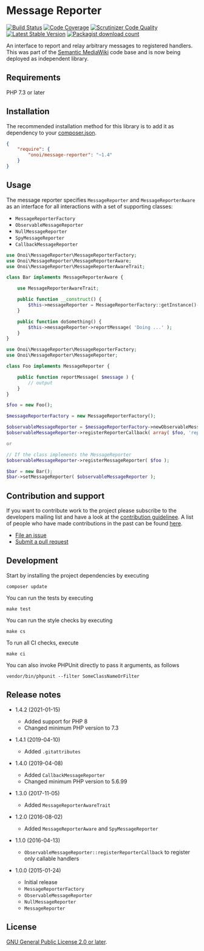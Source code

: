 # Message Reporter

[![Build Status](https://secure.travis-ci.org/onoi/message-reporter.svg?branch=master)](http://travis-ci.org/onoi/message-reporter)
[![Code Coverage](https://scrutinizer-ci.com/g/onoi/message-reporter/badges/coverage.png?b=master)](https://scrutinizer-ci.com/g/onoi/message-reporter/?branch=master)
[![Scrutinizer Code Quality](https://scrutinizer-ci.com/g/onoi/message-reporter/badges/quality-score.png?b=master)](https://scrutinizer-ci.com/g/onoi/message-reporter/?branch=master)
[![Latest Stable Version](https://poser.pugx.org/onoi/message-reporter/version.png)](https://packagist.org/packages/onoi/message-reporter)
[![Packagist download count](https://poser.pugx.org/onoi/message-reporter/d/total.png)](https://packagist.org/packages/onoi/message-reporter)

An interface to report and relay arbitrary messages to registered handlers. This was part of
the [Semantic MediaWiki][smw] code base and is now being deployed as independent library.

## Requirements

PHP 7.3 or later

## Installation

The recommended installation method for this library is to add it as dependency to your [composer.json][composer].

```json
{
	"require": {
		"onoi/message-reporter": "~1.4"
	}
}
```

## Usage

The message reporter specifies `MessageReporter` and `MessageReporterAware` as an interface for all interactions with a set of supporting classes:
- `MessageReporterFactory`
- `ObservableMessageReporter`
- `NullMessageReporter`
- `SpyMessageReporter`
- `CallbackMessageReporter`

```php
use Onoi\MessageReporter\MessageReporterFactory;
use Onoi\MessageReporter\MessageReporterAware;
use Onoi\MessageReporter\MessageReporterAwareTrait;

class Bar implements MessageReporterAware {

	use MessageReporterAwareTrait;

	public function __construct() {
		$this->messageReporter = MessageReporterFactory::getInstance()->newNullMessageReporter();
	}

	public function doSomething() {
		$this->messageReporter->reportMessage( 'Doing ...' );
	}
}
```

```php
use Onoi\MessageReporter\MessageReporterFactory;
use Onoi\MessageReporter\MessageReporter;

class Foo implements MessageReporter {

	public function reportMessage( $message ) {
		// output
	}
}

$foo = new Foo();

$messageReporterFactory = new MessageReporterFactory();

$observableMessageReporter = $messageReporterFactory->newObservableMessageReporter();
$observableMessageReporter->registerReporterCallback( array( $foo, 'reportMessage' ) );

or

// If the class implements the MessageReporter
$observableMessageReporter->registerMessageReporter( $foo );

$bar = new Bar();
$bar->setMessageReporter( $observableMessageReporter );
```

## Contribution and support

If you want to contribute work to the project please subscribe to the
developers mailing list and have a look at the [contribution guidelinee](/CONTRIBUTING.md). A list of people who have made contributions in the past can be found [here][contributors].

* [File an issue](https://github.com/onoi/message-reporter/issues)
* [Submit a pull request](https://github.com/onoi/message-reporter/pulls)

## Development

Start by installing the project dependencies by executing

    composer update

You can run the tests by executing

    make test
    
You can run the style checks by executing

    make cs
    
To run all CI checks, execute

    make ci
    
You can also invoke PHPUnit directly to pass it arguments, as follows

    vendor/bin/phpunit --filter SomeClassNameOrFilter

## Release notes

* 1.4.2 (2021-01-15)
  - Added support for PHP 8
  - Changed minimum PHP version to 7.3

* 1.4.1 (2019-04-10)
  - Added `.gitattributes`

* 1.4.0 (2019-04-08)
  - Added `CallbackMessageReporter`
  - Changed minimum PHP version to 5.6.99

* 1.3.0 (2017-11-05)
  - Added `MessageReporterAwareTrait`

* 1.2.0 (2016-08-02)
  - Added `MessageReporterAware` and `SpyMessageReporter`

* 1.1.0 (2016-04-13)
  - `ObservableMessageReporter::registerReporterCallback` to register only callable handlers

* 1.0.0 (2015-01-24)
  - Initial release
  - `MessageReporterFactory`
  - `ObservableMessageReporter`
  - `NullMessageReporter`
  - `MessageReporter`

## License

[GNU General Public License 2.0 or later][license].

[composer]: https://getcomposer.org/
[contributors]: https://github.com/onoi/message-reporter/graphs/contributors
[license]: https://www.gnu.org/copyleft/gpl.html
[travis]: https://travis-ci.org/onoi/message-reporter
[smw]: https://github.com/SemanticMediaWiki/SemanticMediaWiki/
